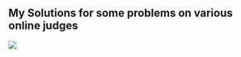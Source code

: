<h2>My Solutions for some problems on various online judges</h2>
<img src = "https://media.giphy.com/media/11M1k4fIwVqPF6/giphy.gif">
